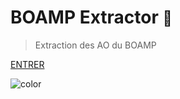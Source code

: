 
# BOAMP Extractor <small>👀</small>

> Extraction des AO du BOAMP


[ENTRER](#summary)

![color](##1E90FF)

